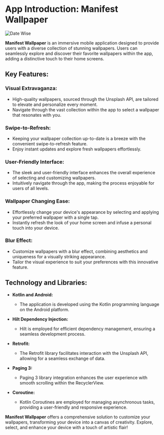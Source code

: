 # App Introduction: Manifest Wallpaper




![Date Wise](https://github.com/GulayAdgzl/ManifestWallpaper/assets/44726684/a4f4ae29-ee69-49a2-b899-14e97be237c8)

**Manifest Wallpaper** is an immersive mobile application designed to provide users with a diverse collection of stunning wallpapers. Users can seamlessly explore and discover their favorite wallpapers within the app, adding a distinctive touch to their home screens.

## Key Features:

### Visual Extravaganza:
- High-quality wallpapers, sourced through the Unsplash API, are tailored to elevate and personalize every moment.
- Navigate through the vast collection within the app to select a wallpaper that resonates with you.

### Swipe-to-Refresh:
- Keeping your wallpaper collection up-to-date is a breeze with the convenient swipe-to-refresh feature.
- Enjoy instant updates and explore fresh wallpapers effortlessly.

### User-Friendly Interface:
- The sleek and user-friendly interface enhances the overall experience of selecting and customizing wallpapers.
- Intuitively navigate through the app, making the process enjoyable for users of all levels.

### Wallpaper Changing Ease:
- Effortlessly change your device's appearance by selecting and applying your preferred wallpaper with a single tap.
- Instantly refresh the look of your home screen and infuse a personal touch into your device.

### Blur Effect:
- Customize wallpapers with a blur effect, combining aesthetics and uniqueness for a visually striking appearance.
- Tailor the visual experience to suit your preferences with this innovative feature.

## Technology and Libraries:

- **Kotlin and Android:**
  - The application is developed using the Kotlin programming language on the Android platform.

- **Hilt Dependency Injection:**
  - Hilt is employed for efficient dependency management, ensuring a seamless development process.

- **Retrofit:**
  - The Retrofit library facilitates interaction with the Unsplash API, allowing for a seamless exchange of data.

- **Paging 3:**
  - Paging 3 library integration enhances the user experience with smooth scrolling within the RecyclerView.

- **Coroutine:**
  - Kotlin Coroutines are employed for managing asynchronous tasks, providing a user-friendly and responsive experience.

**Manifest Wallpaper** offers a comprehensive solution to customize your wallpapers, transforming your device into a canvas of creativity. Explore, select, and enhance your device with a touch of artistic flair!
